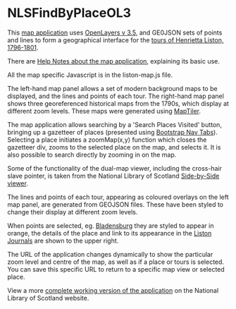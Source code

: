 NLSFindByPlaceOL3
=================

This <a href="http://digital.nls.uk/travels-of-henrietta-liston/map/">map application</a> uses <a href="http://openlayers.org/">OpenLayers v 3.5</a>, and GE0JSON sets of points and lines to form a geographical interface for the <a href="http://digital.nls.uk/travels-of-henrietta-liston/index.html">tours of Henrietta Liston, 1796-1801</a>. 

There are <a href="http://digital.nls.uk/travels-of-henrietta-liston/places.html">Help Notes about the map application</a>, explaining its basic use.

All the map specific Javascript is in the liston-map.js file.

The left-hand map panel allows a set of modern background maps to be displayed, and the lines and points of each tour. The right-hand map panel shows three georeferenced historical maps from the 1790s, which display at different zoom levels. These maps were generated using <a href="https://www.maptiler.com/">MapTiler</a>.

The map application allows searching by a 'Search Places Visited' button, bringing up a gazetteer of places (presented using <a href="http://getbootstrap.com/components/#nav-tabs">Bootstrap Nav Tabs</a>). Selecting a place initiates a zoomMap(x,y) function which closes the gazetteer div, zooms to the selected place on the map, and selects it. It is also possible to search directly by zooming in on the map. 

Some of the functionality of the dual-map viewer, including the cross-hair slave pointer, is taken from the National Library of Scotland <a href="http://maps.nls.uk/geo/explore/sidebyside.cfm">Side-by-Side viewer</a>.

The lines and points of each tour, appearing as coloured overlays on the left map panel, are generated from GEOJSON files. These have been styled to change their display at different zoom levels.

When points are selected, eg. <a href="http://digital.nls.uk/travels-of-henrietta-liston/map/#zoom=10&lat=38.9393&lon=-76.9339&tour=2&point=38.9393,-76.9339">Bladensburg</a> they are styled to appear in orange, the details of the place and link to its appearance in the <a href="http://digital.nls.uk/travels-of-henrietta-liston/browse/index.html">Liston Journals</a> are shown to the upper right.

The URL of the application changes dynamically to show the particular zoom level and centre of the map, as well as if a place or tours is selected. You can save this specific URL to return to a specific map view or selected place.

View a more <a href="http://digital.nls.uk/travels-of-henrietta-liston/map/">complete working version of the application</a> on the National Library of Scotland website.

